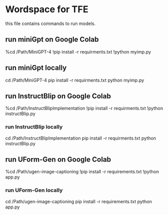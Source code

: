# Wordspace for TFE
this file contains commands to run models.

## run miniGpt on Google Colab

%cd /Path/MiniGPT-4
!pip install -r requirments.txt
!python myimp.py

## run miniGpt locally
cd /Path/MiniGPT-4
pip install -r requirments.txt
python myimp.py

## run InstructBlip on Google Colab

%cd /Path/InstructBlipImplementation
!pip install -r requirments.txt
!python instructBlip.py 

### run InstructBlip locally
cd /Path/InstructBlipImplementation
pip install -r requirments.txt
python instructBlip.py 

## run UForm-Gen on Google Colab
%cd /Path/ugen-image-captioning
!pip install -r requirements.txt
!python app.py

### run UForm-Gen locally
cd /Path/ugen-image-captioning
pip install -r requirements.txt
python app.py
